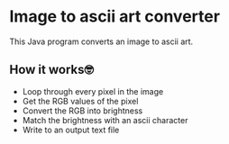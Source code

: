 # Image to ascii art converter
This Java program converts an image to ascii art.



## How it works🤓
- Loop through every pixel in the image
- Get the RGB values of the pixel
- Convert the RGB into brightness
- Match the brightness with an ascii character
- Write to an output text file